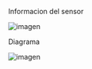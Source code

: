 Informacion del sensor

![imagen](https://user-images.githubusercontent.com/71404620/197468988-6a4c633f-6b9c-4287-b880-846df1d8ce59.png)

Diagrama

![imagen](https://user-images.githubusercontent.com/71404620/197469057-aee60f21-71c7-49db-ac25-12003a41d724.png)
